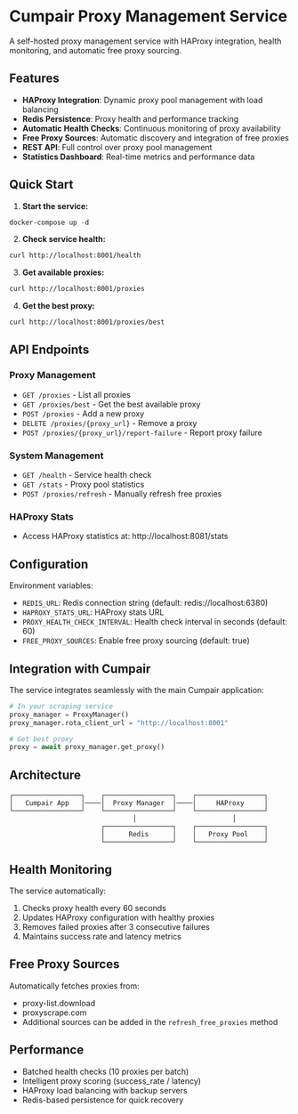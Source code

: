 # Cumpair Proxy Management Service

A self-hosted proxy management service with HAProxy integration, health monitoring, and automatic free proxy sourcing.

## Features

- **HAProxy Integration**: Dynamic proxy pool management with load balancing
- **Redis Persistence**: Proxy health and performance tracking
- **Automatic Health Checks**: Continuous monitoring of proxy availability
- **Free Proxy Sources**: Automatic discovery and integration of free proxies
- **REST API**: Full control over proxy pool management
- **Statistics Dashboard**: Real-time metrics and performance data

## Quick Start

1. **Start the service:**
```powershell
docker-compose up -d
```

2. **Check service health:**
```bash
curl http://localhost:8001/health
```

3. **Get available proxies:**
```bash
curl http://localhost:8001/proxies
```

4. **Get the best proxy:**
```bash
curl http://localhost:8001/proxies/best
```

## API Endpoints

### Proxy Management
- `GET /proxies` - List all proxies
- `GET /proxies/best` - Get the best available proxy
- `POST /proxies` - Add a new proxy
- `DELETE /proxies/{proxy_url}` - Remove a proxy
- `POST /proxies/{proxy_url}/report-failure` - Report proxy failure

### System Management
- `GET /health` - Service health check
- `GET /stats` - Proxy pool statistics
- `POST /proxies/refresh` - Manually refresh free proxies

### HAProxy Stats
- Access HAProxy statistics at: http://localhost:8081/stats

## Configuration

Environment variables:
- `REDIS_URL`: Redis connection string (default: redis://localhost:6380)
- `HAPROXY_STATS_URL`: HAProxy stats URL
- `PROXY_HEALTH_CHECK_INTERVAL`: Health check interval in seconds (default: 60)
- `FREE_PROXY_SOURCES`: Enable free proxy sourcing (default: true)

## Integration with Cumpair

The service integrates seamlessly with the main Cumpair application:

```python
# In your scraping service
proxy_manager = ProxyManager()
proxy_manager.rota_client_url = "http://localhost:8001"

# Get best proxy
proxy = await proxy_manager.get_proxy()
```

## Architecture

```
┌─────────────────┐    ┌─────────────────┐    ┌─────────────────┐
│   Cumpair App   │────│  Proxy Manager  │────│     HAProxy     │
└─────────────────┘    └─────────────────┘    └─────────────────┘
                               │                        │
                       ┌─────────────────┐    ┌─────────────────┐
                       │      Redis      │    │   Proxy Pool    │
                       └─────────────────┘    └─────────────────┘
```

## Health Monitoring

The service automatically:
1. Checks proxy health every 60 seconds
2. Updates HAProxy configuration with healthy proxies
3. Removes failed proxies after 3 consecutive failures
4. Maintains success rate and latency metrics

## Free Proxy Sources

Automatically fetches proxies from:
- proxy-list.download
- proxyscrape.com
- Additional sources can be added in the `refresh_free_proxies` method

## Performance

- Batched health checks (10 proxies per batch)
- Intelligent proxy scoring (success_rate / latency)
- HAProxy load balancing with backup servers
- Redis-based persistence for quick recovery
